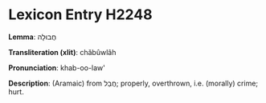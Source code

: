 # Lexicon Entry H2248

**Lemma**: חֲבוּלָה

**Transliteration (xlit)**: chăbûwlâh

**Pronunciation**: khab-oo-law'

**Description**:
(Aramaic) from חֲבַל; properly, overthrown, i.e. (morally) crime; hurt.
